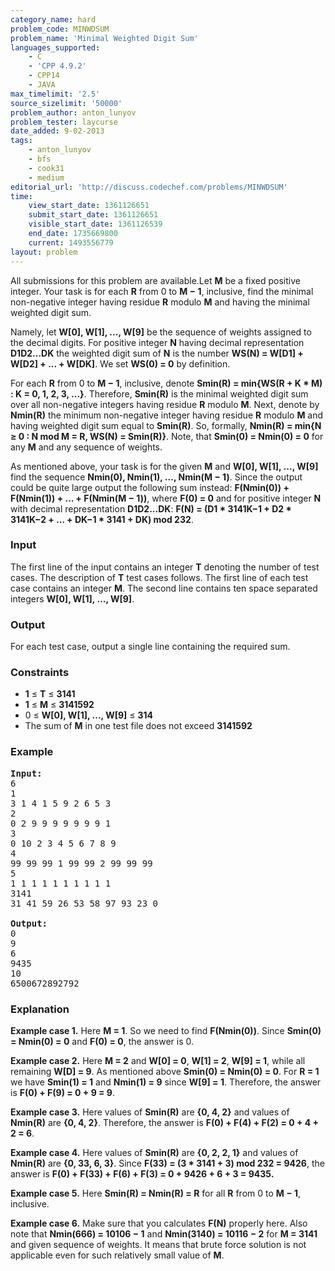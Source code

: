 ```yaml
---
category_name: hard
problem_code: MINWDSUM
problem_name: 'Minimal Weighted Digit Sum'
languages_supported:
    - C
    - 'CPP 4.9.2'
    - CPP14
    - JAVA
max_timelimit: '2.5'
source_sizelimit: '50000'
problem_author: anton_lunyov
problem_tester: laycurse
date_added: 9-02-2013
tags:
    - anton_lunyov
    - bfs
    - cook31
    - medium
editorial_url: 'http://discuss.codechef.com/problems/MINWDSUM'
time:
    view_start_date: 1361126651
    submit_start_date: 1361126651
    visible_start_date: 1361126539
    end_date: 1735669800
    current: 1493556779
layout: problem
---
```

All submissions for this problem are available.Let **M** be a fixed positive integer. Your task is for each **R** from 0 to **M − 1**, inclusive, find the minimal non-negative integer having residue **R** modulo **M** and having the minimal weighted digit sum.

Namely, let **W\[0\], W\[1\], ..., W\[9\]** be the sequence of weights assigned to the decimal digits. For positive integer **N** having decimal representation **D1D2...DK** the weighted digit sum of **N** is the number **WS(N) = W\[D1\] + W\[D2\] + ... + W\[DK\]**. We set **WS(0) = 0** by definition.

For each **R** from 0 to **M − 1**, inclusive, denote **Smin(R) = min{WS(R + K \* M) : K = 0, 1, 2, 3, ...}**. Therefore, **Smin(R)** is the minimal weighted digit sum over all non-negative integers having residue **R** modulo **M**. Next, denote by **Nmin(R)** the minimum non-negative integer having residue **R** modulo **M** and having weighted digit sum equal to **Smin(R)**. So, formally, **Nmin(R) = min{N ≥ 0 : N mod M = R, WS(N) = Smin(R)}**. Note, that **Smin(0) = Nmin(0) = 0** for any **M** and any sequence of weights.

As mentioned above, your task is for the given **M** and **W\[0\], W\[1\], ..., W\[9\]** find the sequence **Nmin(0), Nmin(1), ..., Nmin(M − 1)**. Since the output could be quite large output the following sum instead:
**F(Nmin(0)) + F(Nmin(1)) + ... + F(Nmin(M − 1))**,
where **F(0) = 0** and for positive integer **N** with decimal representation **D1D2...DK**:
**F(N) = (D1 \* 3141K−1 + D2 \* 3141K−2 + ... + DK−1 \* 3141 + DK) mod 232**.

### Input

The first line of the input contains an integer **T** denoting the number of test cases. The description of **T** test cases follows. The first line of each test case contains an integer **M**. The second line contains ten space separated integers **W\[0\], W\[1\], ..., W\[9\]**.

### Output

For each test case, output a single line containing the required sum.

### Constraints

- **1** ≤ **T** ≤ **3141**
- **1** ≤ **M** ≤ **3141592**
- 0 ≤ **W\[0\], W\[1\], ..., W\[9\]** ≤ **314**
- The sum of **M** in one test file does not exceed **3141592**

### Example

<pre>
<b>Input:</b>
6
1
3 1 4 1 5 9 2 6 5 3
2
0 2 9 9 9 9 9 9 9 1
3
0 10 2 3 4 5 6 7 8 9
4
99 99 99 1 99 99 2 99 99 99
5
1 1 1 1 1 1 1 1 1 1
3141
31 41 59 26 53 58 97 93 23 0

<b>Output:</b>
0
9
6
9435
10
6500672892792
</pre>
### Explanation

**Example case 1.** Here **M = 1**. So we need to find **F(Nmin(0))**. Since **Smin(0) = Nmin(0) = 0** and **F(0) = 0**, the answer is 0.

**Example case 2.** Here **M = 2** and **W\[0\] = 0**, **W\[1\] = 2**, **W\[9\] = 1**, while all remaining **W\[D\] = 9**. As mentioned above **Smin(0) = Nmin(0) = 0**. For **R = 1** we have **Smin(1) = 1** and **Nmin(1) = 9** since **W\[9\] = 1**. Therefore, the answer is **F(0) + F(9) = 0 + 9 = 9**.

**Example case 3.** Here values of **Smin(R)** are **{0, 4, 2}** and values of **Nmin(R)** are **{0, 4, 2}**. Therefore, the answer is **F(0) + F(4) + F(2) = 0 + 4 + 2 = 6**.

**Example case 4.** Here values of **Smin(R)** are **{0, 2, 2, 1}** and values of **Nmin(R)** are **{0, 33, 6, 3}**. Since **F(33) = (3 \* 3141 + 3) mod 232 = 9426**, the answer is **F(0) + F(33) + F(6) + F(3) = 0 + 9426 + 6 + 3 = 9435.**

**Example case 5.** Here **Smin(R) = Nmin(R) = R** for all **R** from 0 to **M − 1**, inclusive.

**Example case 6.** Make sure that you calculates **F(N)** properly here. Also note that **Nmin(666) = 10106 − 1** and **Nmin(3140) = 10116 − 2** for **M = 3141** and given sequence of weights. It means that brute force solution is not applicable even for such relatively small value of **M**.
